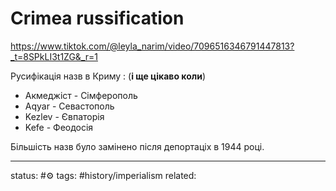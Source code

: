 # Crimea russification
https://www.tiktok.com/@leyla_narim/video/7096516346791447813?_t=8SPkLI3t1ZG&_r=1

Русифікація назв в Криму : (**і ще цікаво коли**)
 - Акмеджіст - Сімферополь
 - Aqyar - Севастополь
 - Kezlev - Євпаторія
 - Kefe - Феодосія

Більшість назв було замінено після депортаціх в 1944 році.

---
status: #⚙️ 
tags: #history/imperialism 
related: 